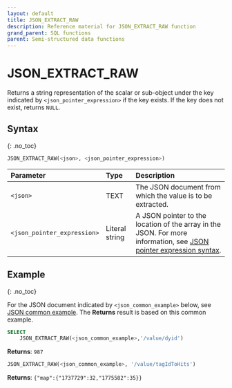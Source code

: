 ```yaml
---
layout: default
title: JSON_EXTRACT_RAW
description: Reference material for JSON_EXTRACT_RAW function
grand_parent: SQL functions
parent: Semi-structured data functions
---
```


# JSON_EXTRACT_RAW

Returns a string representation of the scalar or sub-object under the key indicated by `<json_pointer_expression>` if the key exists. If the key does not exist, returns `NULL`.

## Syntax
{: .no_toc}

```sql
JSON_EXTRACT_RAW(<json>, <json_pointer_expression>)
```

| Parameter                   | Type           | Description                                                       |
| :--------------------------- | :-------------- | :----------------------------------------------------------------- |
| `<json>`                    | TEXT           | The JSON document from which the value is to be extracted.         |
| `<json_pointer_expression>` | Literal string | A JSON pointer to the location of the array in the JSON. For more information, see [JSON pointer expression syntax](./index.md#json-pointer-expression-syntax). |

## Example
{: .no_toc}

For the JSON document indicated by `<json_common_example>` below, see [JSON common example](./index.md#json-common-example). The **Returns** result is based on this common example.

```sql
SELECT
    JSON_EXTRACT_RAW(<json_common_example>,'/value/dyid')
```

**Returns**: `987`

```sql
JSON_EXTRACT_RAW(<json_common_example>, '/value/tagIdToHits')
```

**Returns**: `{"map":{"1737729":32,"1775582":35}}`

